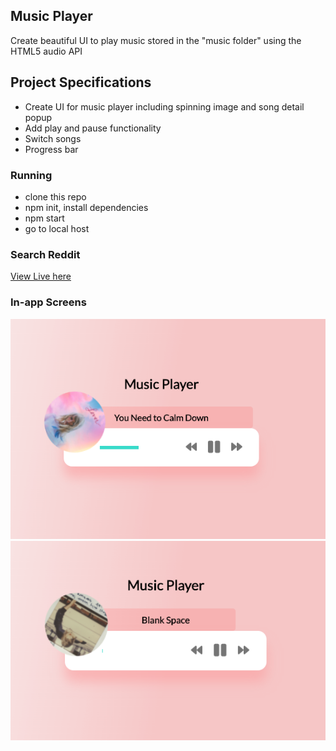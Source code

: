 ## Music Player

Create beautiful UI to play music stored in the "music folder" using the HTML5 audio API

## Project Specifications

- Create UI for music player including spinning image and song detail popup
- Add play and pause functionality
- Switch songs
- Progress bar



### Running
* clone this repo
* npm init, install dependencies
* npm start
* go to local host


### Search Reddit
[View Live here](https://xinyutang-musicplayer.herokuapp.com/)


### In-app Screens

![start](public/start.png)
![two](public/end.png)
